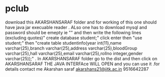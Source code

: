 # pclub
download this AKARSHANSARAF folder and for working of this one should have java jar execuable reader . ALso one has  to download mysql and password should be emepty ie "" and then write the following lines (excluding quotes)" create database student;" click enter then "use student;" then "create table studentinfo(year int(11),name varchar(25),branch varchar(25),address varchar(25),bloodGroup varchar(25),hall varchar(25),email varchar(25),rollno integer,gender varchar(25));" .  In AKARSHANSARAF folder go to the dist and then click on AKARSHANSARAF THE JAVA INTERFAce  WILL OPEN and you can use it .for details contact me Akarshan saraf akarshans21@iitk.ac.in
9516642287
